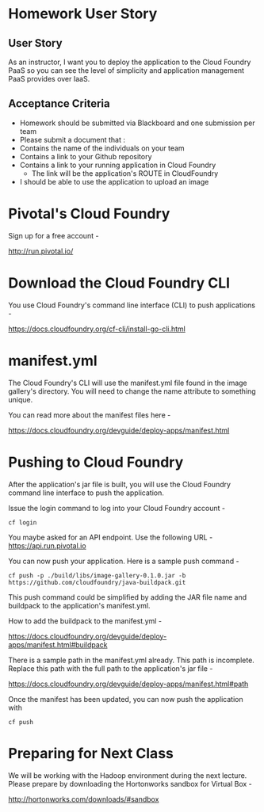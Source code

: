 # Homework User Story

## User Story
As an instructor, I want you to deploy the application to the Cloud Foundry
PaaS so you can see the level of simplicity and application management PaaS
provides over IaaS.

## Acceptance Criteria
* Homework should be submitted via Blackboard and one submission per team
* Please submit a document that :
 * Contains the name of the individuals on your team
 * Contains a link to your Github repository
 * Contains a link to your running application in Cloud Foundry
    * The link will be the application's ROUTE in CloudFoundry
* I should be able to use the application to upload an image


# Pivotal's Cloud Foundry
Sign up for a free account -

http://run.pivotal.io/

# Download the Cloud Foundry CLI
You use Cloud Foundry's command line interface (CLI) to push applications -

https://docs.cloudfoundry.org/cf-cli/install-go-cli.html

# manifest.yml
The Cloud Foundry's CLI will use the manifest.yml file found in the image
gallery's directory.  You will need to change the name attribute to something
unique.

You can read more about the manifest files here -

https://docs.cloudfoundry.org/devguide/deploy-apps/manifest.html

# Pushing to Cloud Foundry

After the application's jar file is built, you will use the Cloud Foundry command
line interface to push the application.

Issue the login command to log into your Cloud Foundry account -

    cf login

You maybe asked for an API endpoint.  Use the following URL - https://api.run.pivotal.io

You can now push your application.  Here is a sample push command -

    cf push -p ./build/libs/image-gallery-0.1.0.jar -b https://github.com/cloudfoundry/java-buildpack.git

This push command could be simplified by adding the JAR file name and buildpack
to the application's manifest.yml.

How to add the buildpack to the manifest.yml -

https://docs.cloudfoundry.org/devguide/deploy-apps/manifest.html#buildpack

There is a sample path in the manifest.yml already.  This path is incomplete.
Replace this path with the full path to the application's jar file -

https://docs.cloudfoundry.org/devguide/deploy-apps/manifest.html#path

Once the manifest has been updated, you can now push the application with

    cf push

# Preparing for Next Class
We will be working with the Hadoop environment during the next lecture.  Please
prepare by downloading the Hortonworks sandbox for Virtual Box -

http://hortonworks.com/downloads/#sandbox
